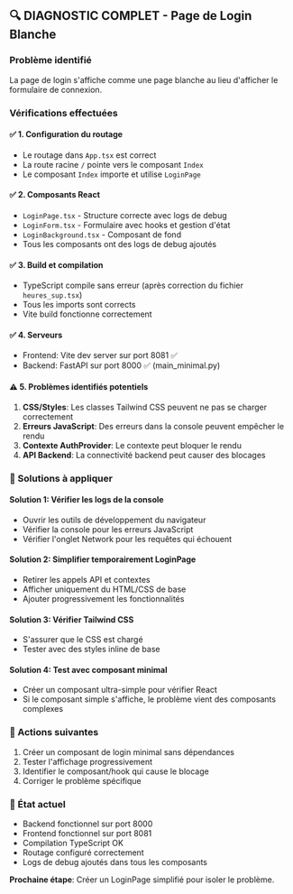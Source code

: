 ## 🔍 DIAGNOSTIC COMPLET - Page de Login Blanche

### Problème identifié
La page de login s'affiche comme une page blanche au lieu d'afficher le formulaire de connexion.

### Vérifications effectuées

#### ✅ 1. Configuration du routage
- Le routage dans `App.tsx` est correct
- La route racine `/` pointe vers le composant `Index`
- Le composant `Index` importe et utilise `LoginPage`

#### ✅ 2. Composants React
- `LoginPage.tsx` - Structure correcte avec logs de debug
- `LoginForm.tsx` - Formulaire avec hooks et gestion d'état
- `LoginBackground.tsx` - Composant de fond
- Tous les composants ont des logs de debug ajoutés

#### ✅ 3. Build et compilation
- TypeScript compile sans erreur (après correction du fichier `heures_sup.tsx`)
- Tous les imports sont corrects
- Vite build fonctionne correctement

#### ✅ 4. Serveurs
- Frontend: Vite dev server sur port 8081 ✅
- Backend: FastAPI sur port 8000 ✅ (main_minimal.py)

#### ⚠️ 5. Problèmes identifiés potentiels

1. **CSS/Styles**: Les classes Tailwind CSS peuvent ne pas se charger correctement
2. **Erreurs JavaScript**: Des erreurs dans la console peuvent empêcher le rendu
3. **Contexte AuthProvider**: Le contexte peut bloquer le rendu
4. **API Backend**: La connectivité backend peut causer des blocages

### 🔧 Solutions à appliquer

#### Solution 1: Vérifier les logs de la console
- Ouvrir les outils de développement du navigateur
- Vérifier la console pour les erreurs JavaScript
- Vérifier l'onglet Network pour les requêtes qui échouent

#### Solution 2: Simplifier temporairement LoginPage
- Retirer les appels API et contextes
- Afficher uniquement du HTML/CSS de base
- Ajouter progressivement les fonctionnalités

#### Solution 3: Vérifier Tailwind CSS
- S'assurer que le CSS est chargé
- Tester avec des styles inline de base

#### Solution 4: Test avec composant minimal
- Créer un composant ultra-simple pour vérifier React
- Si le composant simple s'affiche, le problème vient des composants complexes

### 📝 Actions suivantes

1. Créer un composant de login minimal sans dépendances
2. Tester l'affichage progressivement
3. Identifier le composant/hook qui cause le blocage
4. Corriger le problème spécifique

### 🚀 État actuel
- Backend fonctionnel sur port 8000
- Frontend fonctionnel sur port 8081
- Compilation TypeScript OK
- Routage configuré correctement
- Logs de debug ajoutés dans tous les composants

**Prochaine étape**: Créer un LoginPage simplifié pour isoler le problème.

